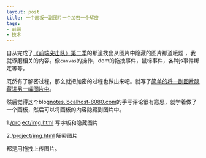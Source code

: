 ```yaml
---
layout: post
title: 一个画板一副图片一个加密一个解密
tags: 
- 前端
- 技术
---
```


自从完成了[《前端突击队》第二季](/2014-03-28-codestart)的那道找出从图片中隐藏的图片那道哦题 ，我就琢磨相关的内容。像`canvas`的操作，dom的拖拽事件，鼠标事件，各种js事件绑定等等。

既然有了解密过程，那么就把加密的过程也做出来吧。就写了[简单的将一副图片隐藏进另一幅图片中](/2014-04-04-hideimg)。

然后觉得这个blog[notes.localhost-8080.com](http://notes.localhost-8080.com/)的手写评论很有意思，就学着做了一个画板，然后可以将画板的内容隐藏到图片中。

1.[/project/img.html](/project/encode.html) 写字板和隐藏图片

2.[/project/img.html](/project/decode.html) 解密图片

都是用拖拽上传图片。

